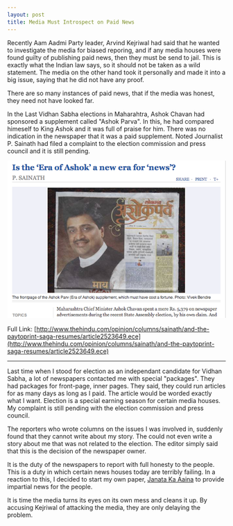 ```yaml
---
layout: post
title: Media Must Introspect on Paid News
---
```

Recently Aam Aadmi Party leader, Arvind Kejriwal had said that he wanted to investigate the media for biased reporing, and if any media houses were found guilty of publishing paid news, then they must be send to jail. This is exactly what the Indian law says, so it should not be taken as a wild statement. The media on the other hand took it personally and made it into a big issue, saying that he did not have any proof.

There are so many instances of paid news, that if the media was honest, they need not have looked far.

In the Last Vidhan Sabha elections in Maharahtra, Ashok Chavan had sponsored a supplement called "Ashok Parva". In this, he had compared himeself to King Ashok and it was full of praise for him. There was no indication in the newspaper that it was a paid supplement. Noted Journalist P. Sainath had filed a complaint to the election commission and press council and it is still pending.

![Paid News](/assets/images/paid-news.png)

Full Link: [http://www.thehindu.com/opinion/columns/sainath/and-the-paytoprint-saga-resumes/article2523649.ece](http://www.thehindu.com/opinion/columns/sainath/and-the-paytoprint-saga-resumes/article2523649.ece)

---

Last time when I stood for election as an independant candidate for Vidhan Sabha, a lot of newspapers contacted me with special "packages". They had packages for front-page, inner pages. They said, they could run articles for as many days as long as I paid. The article would be worded exactly what I want. Election is a special earning season for certain media houses. My complaint is still pending with the election commission and press council.

The reporters who wrote columns on the issues I was involved in, suddenly found that they cannot write about my story. The could not even write a story about me that was not related to the election. The editor simply said that this is the decision of the newspaper owner.

It is the duty of the newspapers to report with full honesty to the people. This is a duty in which certain news houses today are terribly failing. In a reaction to this, I decided to start my own paper, [Janata Ka Aaina](http://aainanews.blogspot.com) to provide impartial news for the people.

It is time the media turns its eyes on its own mess and cleans it up. By accusing Kejriwal of attacking the media, they are only delaying the problem.